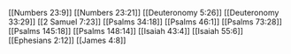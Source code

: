 [[Numbers 23:9]]
[[Numbers 23:21]]
[[Deuteronomy 5:26]]
[[Deuteronomy 33:29]]
[[2 Samuel 7:23]]
[[Psalms 34:18]]
[[Psalms 46:1]]
[[Psalms 73:28]]
[[Psalms 145:18]]
[[Psalms 148:14]]
[[Isaiah 43:4]]
[[Isaiah 55:6]]
[[Ephesians 2:12]]
[[James 4:8]]
